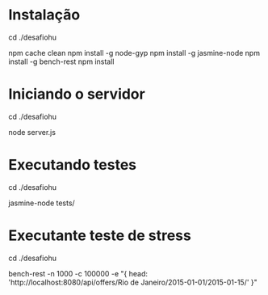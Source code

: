 Instalação
==========

cd ./desafiohu

npm cache clean
npm install -g node-gyp
npm install -g jasmine-node
npm install -g bench-rest
npm install

Iniciando o servidor
====================

cd ./desafiohu

node server.js

Executando testes
=================

cd ./desafiohu

jasmine-node tests/

Executante teste de stress
==========================

cd ./desafiohu

bench-rest -n 1000 -c 100000 -e "{ head: 'http://localhost:8080/api/offers/Rio de Janeiro/2015-01-01/2015-01-15/' }"

